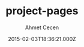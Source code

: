 ---
title: project-pages
github: https://github.com/projectpages/project-pages
demo: https://projectpages.github.io/project-pages/
author: Ahmet Cecen
ssg:
  - Jekyll
cms:
  - No Cms
date: 2015-02-03T18:36:21.000Z
description: >-
  Fork this repo for a quick start. If 'Project Timeline' or 'License' appeared
  on your nav bar, Look Below!
stale: true
---